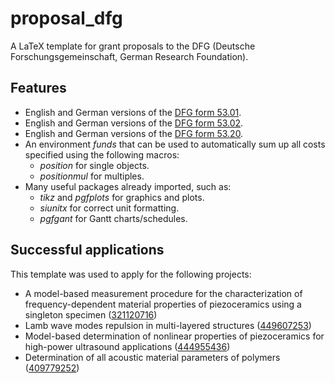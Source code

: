 proposal_dfg
============

A LaTeX template for grant proposals to the DFG (Deutsche Forschungsgemeinschaft, German Research Foundation).


Features
--------
 
* English and German versions of the [DFG form 53.01](http://www.dfg.de/formulare/53_01_elan/).
* English and German versions of the [DFG form 53.02](http://www.dfg.de/formulare/53_02_elan/).
* English and German versions of the [DFG form 53.20](http://www.dfg.de/formulare/53_20_elan/).
* An environment *funds* that can be used to automatically sum up all costs specified using the following macros:
  * *position* for single objects.
  * *positionmul* for multiples.
* Many useful packages already imported, such as: 
  * *tikz* and *pgfplots* for graphics and plots. 
  * *siunitx* for correct unit formatting. 
  * *pgfgant* for Gantt charts/schedules.


Successful applications
-----------------------

This template was used to apply for the following projects:

* A model-based measurement procedure for the characterization of frequency-dependent material properties of piezoceramics using a singleton specimen ([321120716](https://gepris.dfg.de/gepris/projekt/321120716))
* Lamb wave modes repulsion in multi-layered structures ([449607253](https://gepris.dfg.de/gepris/projekt/449607253))
* Model-based determination of nonlinear properties of piezoceramics for high-power ultrasound applications ([444955436](https://gepris.dfg.de/gepris/projekt/444955436))
* Determination of all acoustic material parameters of polymers ([409779252](https://gepris.dfg.de/gepris/projekt/409779252))
